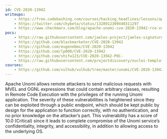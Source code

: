 ```yaml
---
id: CVE-2020-13942
writeups:
    - https://free.codebashing.com/courses/hacking_headlines/lessons/apache_unomi
    - https://twitter.com/chybeta/status/1328912309440311297
    - https://www.checkmarx.com/blog/apache-unomi-cve-2020-13942-rce-vulnerabilities-discovered/
pocs:
    - https://raw.githubusercontent.com/jaeles-project/jaeles-signatures/master/cves/apache-unomi-rce-cve-2020-13942.yaml
    - https://github.com/blackmarketer/CVE-2020-13942
    - https://github.com/eugenebmx/CVE-2020-13942
    - https://github.com/lp008/CVE-2020-13942
    - https://github.com/shifa123/CVE-2020-13942-POC-
    - https://raw.githubusercontent.com/projectdiscovery/nuclei-templates/master/cves/CVE-2020-13942.yaml
courses:
    - https://github.com/vulhub/vulhub/tree/master/unomi/CVE-2020-13942
---
```

Apache Unomi allows remote attackers to send malicious requests with MVEL and OGNL expressions that could contain arbitrary classes, resulting in Remote Code Execution with the privileges of the running Unomi application. The severity of these vulnerabilities is heightened since they can be exploited through a public endpoint, which should be kept public by design for the application to function correctly, with no authentication, and no prior knowledge on the attacker’s part. This vulnerability has a score of 10.0 (Critical) since it leads to complete compromise of the Unomi service’s confidentiality, integrity, and accessibility, in addition to allowing access to the underlying OS.

